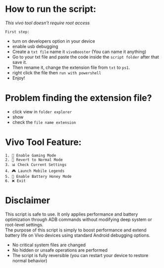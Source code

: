 # How to run the script:
*This vivo tool doesn't require root access*  

`First step:`   
- turn on developers option in your device
- enable usb debugging
- Create a `txt file` name it `vivoBooster` (You can name it anything)
- Go to your txt file and paste the code inside the `script folder` after that save it.  
- Then rename it, change the extension file from `txt` to `ps1`.
- right click the file then `run with powershell`
- Enjoy!
# Problem finding the extension file?
- click view in `folder explorer`
- show
- check the `file name extension`
  
# Vivo Tool Feature:
```
1. 🚀 Enable Gaming Mode
2. 🧹 Revert to Normal Mode
3. 📊 Check Current Settings
4. 🎮 Launch Mobile Legends
5. 🐝 Enable Battery Honey Mode
6. ❌ Exit
```
# Disclaimer
This script is safe to use. It only applies performance and battery optimization through ADB commands without modifying deep system or root-level settings.    
The purpose of this script is simply to boost performance and extend battery life on Vivo devices using standard Android debugging options.  
- No critical system files are changed
- No hidden or unsafe operations are performed
- The script is fully reversible (you can restart your device to restore normal behavior)


